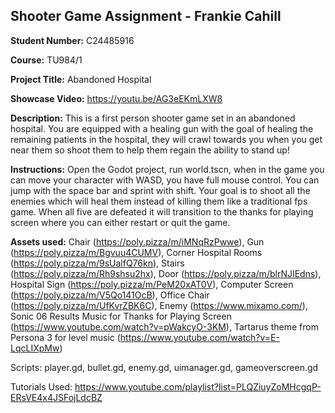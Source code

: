 ## Shooter Game Assignment - Frankie Cahill
**Student Number:** C24485916

**Course:** TU984/1

**Project Title:** Abandoned Hospital

**Showcase Video:** https://youtu.be/AG3eEKmLXW8

**Description:** This is a first person shooter game set in an abandoned hospital. You are equipped with a healing gun with the goal of healing the remaining patients in the hospital, they will crawl towards you when you get near them so shoot them to help them regain the ability to stand up! 

**Instructions:** Open the Godot project, run world.tscn, when in the game you can move your character with WASD, you have full mouse control. You can jump with the space bar and sprint with shift. Your goal is to shoot all the enemies which will heal them instead of killing them like a traditional fps game. When all five are defeated it will transition to the thanks for playing screen where you can either restart or quit the game.

**Assets used:** Chair  (https://poly.pizza/m/iMNqRzPwwe), Gun (https://poly.pizza/m/Bgvuu4CUMV), Corner Hospital Rooms (https://poly.pizza/m/9sUalfQ76kn), Stairs (https://poly.pizza/m/Rh9shsu2hx), Door (https://poly.pizza/m/blrNJIEdns), Hospital Sign (https://poly.pizza/m/PeM20xAT0V), Computer Screen (https://poly.pizza/m/V5Qo141OcB), Office Chair (https://poly.pizza/m/UfKvrZBK6C), Enemy (https://www.mixamo.com/), Sonic 06 Results Music for Thanks for Playing Screen (https://www.youtube.com/watch?v=pWakcyO-3KM), Tartarus theme from Persona 3 for level music (https://www.youtube.com/watch?v=E-LqcLIXpMw)

Scripts: player.gd, bullet.gd, enemy.gd, uimanager.gd, gameoverscreen.gd

Tutorials Used: https://www.youtube.com/playlist?list=PLQZiuyZoMHcgqP-ERsVE4x4JSFojLdcBZ
